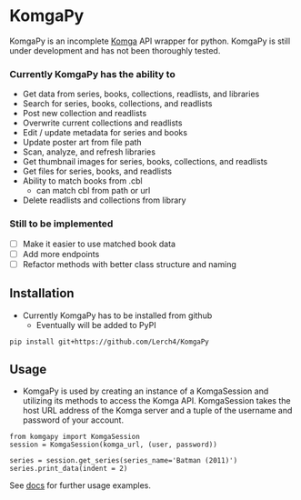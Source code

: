 # KomgaPy

KomgaPy is an incomplete [Komga](https://komga.org/) API wrapper for python. KomgaPy is still under development and has not been thoroughly tested.

### Currently KomgaPy has the ability to

- Get data from series, books, collections, readlists, and libraries
- Search for series, books, collections, and readlists
- Post new collection and readlists
- Overwrite current collections and readlists
- Edit / update metadata for series and books
- Update poster art from file path
- Scan, analyze, and refresh libraries
- Get thumbnail images for series, books, collections, and readlists
- Get files for series, books, and readlists
- Ability to match books from .cbl
	- can match cbl from path or url
- Delete readlists and collections from library

### Still to be implemented

- [ ] Make it easier to use matched book data
- [ ] Add more endpoints
- [ ] Refactor methods with better class structure and naming

## **Installation**
- Currently KomgaPy has to be installed from github
	- Eventually will be added to PyPI 

```
pip install git+https://github.com/Lerch4/KomgaPy
```

## **Usage**

- KomgaPy is used by creating an instance of a KomgaSession and utilizing its methods to access the Komga API. KomgaSession takes the host URL address of the Komga server and a tuple of the username and password of your account.

```
from komgapy import KomgaSession
session = KomgaSession(komga_url, (user, password))

series = session.get_series(series_name='Batman (2011)')
series.print_data(indent = 2)
```

See [docs](./docs/) for further usage examples.
